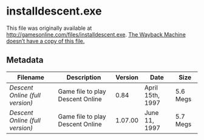 # installdescent.exe
This file was originally available at <http://gamesonline.com/files/installdescent.exe>. [The Wayback Machine doesn’t have a copy of this file.](https://web.archive.org/web/20010601000000*/http://gamesonline.com:80/files/installdescent.exe)

## Metadata
|Filename                        |Description                      |Version |Date             | Size      |
|--------------------------------|---------------------------------|--------|-----------------|-----------|
|_Descent Online (full version)_ |Game file to play Descent Online |0.84    |April 15th, 1997 |5.6 Megs   |
|_Descent Online (full version)_ |Game file to play Descent Online |1.07.00 |June 11, 1997    |5.7 Megs   |

